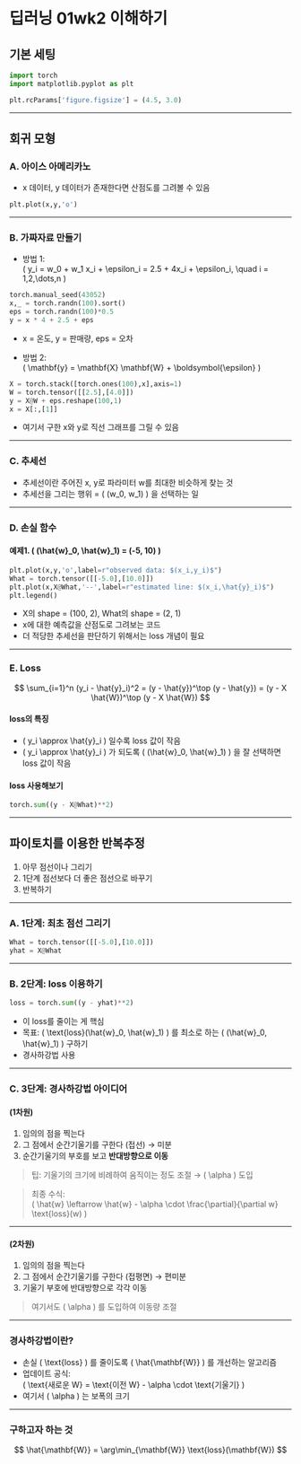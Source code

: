# 딥러닝 01wk2 이해하기

## 기본 세팅

```python
import torch
import matplotlib.pyplot as plt

plt.rcParams['figure.figsize'] = (4.5, 3.0)
```

---

## 회귀 모형

### A. 아이스 아메리카노

- x 데이터, y 데이터가 존재한다면 산점도를 그려볼 수 있음

```python
plt.plot(x,y,'o')
```

---

### B. 가짜자료 만들기

- 방법 1:  
  \( y_i = w_0 + w_1 x_i + \epsilon_i = 2.5 + 4x_i + \epsilon_i, \quad i = 1,2,\dots,n \)

```python
torch.manual_seed(43052)
x,_ = torch.randn(100).sort()
eps = torch.randn(100)*0.5
y = x * 4 + 2.5 + eps
```

- x = 온도, y = 판매량, eps = 오차

- 방법 2:  
  \( \mathbf{y} = \mathbf{X} \mathbf{W} + \boldsymbol{\epsilon} \)

```python
X = torch.stack([torch.ones(100),x],axis=1)
W = torch.tensor([[2.5],[4.0]])
y = X@W + eps.reshape(100,1)
x = X[:,[1]]
```

- 여기서 구한 x와 y로 직선 그래프를 그릴 수 있음

---

### C. 추세선

- 추세선이란 주어진 x, y로 파라미터 w를 최대한 비슷하게 찾는 것
- 추세선을 그리는 행위 = \( (w_0, w_1) \) 을 선택하는 일

---

### D. 손실 함수

#### 예제1. \( (\hat{w}_0, \hat{w}_1) = (-5, 10) \)

```python
plt.plot(x,y,'o',label=r"observed data: $(x_i,y_i)$")
What = torch.tensor([[-5.0],[10.0]])
plt.plot(x,X@What,'--',label=r"estimated line: $(x_i,\hat{y}_i)$")
plt.legend()
```

- X의 shape = (100, 2), What의 shape = (2, 1)
- x에 대한 예측값을 산점도로 그려보는 코드
- 더 적당한 추세선을 판단하기 위해서는 loss 개념이 필요

---

### E. Loss

$$
\sum_{i=1}^n (y_i - \hat{y}_i)^2 = (y - \hat{y})^\top (y - \hat{y}) = (y - X \hat{W})^\top (y - X \hat{W})
$$

#### loss의 특징

- \( y_i \approx \hat{y}_i \) 일수록 loss 값이 작음
- \( y_i \approx \hat{y}_i \) 가 되도록 \( (\hat{w}_0, \hat{w}_1) \) 을 잘 선택하면 loss 값이 작음

#### loss 사용해보기

```python
torch.sum((y - X@What)**2)
```

---

## 파이토치를 이용한 반복추정

1. 아무 점선이나 그리기  
2. 1단계 점선보다 더 좋은 점선으로 바꾸기  
3. 반복하기

---

### A. 1단계: 최초 점선 그리기

```python
What = torch.tensor([[-5.0],[10.0]])
yhat = X@What
```

---

### B. 2단계: loss 이용하기

```python
loss = torch.sum((y - yhat)**2)
```

- 이 loss를 줄이는 게 핵심
- 목표: \( \text{loss}(\hat{w}_0, \hat{w}_1) \) 를 최소로 하는 \( (\hat{w}_0, \hat{w}_1) \) 구하기
- 경사하강법 사용

---

### C. 3단계: 경사하강법 아이디어

#### (1차원)

1. 임의의 점을 찍는다  
2. 그 점에서 순간기울기를 구한다 (접선) → 미분  
3. 순간기울기의 부호를 보고 **반대방향으로 이동**

> 팁: 기울기의 크기에 비례하여 움직이는 정도 조절 → \( \alpha \) 도입

> 최종 수식:  
> \( \hat{w} \leftarrow \hat{w} - \alpha \cdot \frac{\partial}{\partial w} \text{loss}(w) \)

---

#### (2차원)

1. 임의의 점을 찍는다  
2. 그 점에서 순간기울기를 구한다 (접평면) → 편미분  
3. 기울기 부호에 반대방향으로 각각 이동

> 여기서도 \( \alpha \) 를 도입하여 이동량 조절

---

### 경사하강법이란?

- 손실 \( \text{loss} \) 를 줄이도록 \( \hat{\mathbf{W}} \) 를 개선하는 알고리즘  
- 업데이트 공식:  
  \( \text{새로운 W} = \text{이전 W} - \alpha \cdot \text{기울기} \)  
- 여기서 \( \alpha \) 는 보폭의 크기

---

### 구하고자 하는 것

$$
\hat{\mathbf{W}} = \arg\min_{\mathbf{W}} \text{loss}(\mathbf{W})
$$